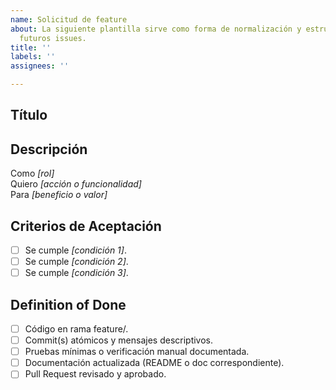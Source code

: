 ```yaml
---
name: Solicitud de feature
about: La siguiente plantilla sirve como forma de normalización y estructuración para
  futuros issues.
title: ''
labels: ''
assignees: ''

---
```


## Título
<!-- Breve y claro (p. ej., “Automatizar generación de documentación de módulos IaC”) -->

## Descripción
Como _[rol]_  
Quiero _[acción o funcionalidad]_  
Para _[beneficio o valor]_

## Criterios de Aceptación
- [ ] Se cumple _[condición 1]_.
- [ ] Se cumple _[condición 2]_.
- [ ] Se cumple _[condición 3]_.

## Definition of Done
- [ ] Código en rama feature/<nombre-historia>.
- [ ] Commit(s) atómicos y mensajes descriptivos.
- [ ] Pruebas mínimas o verificación manual documentada.
- [ ] Documentación actualizada (README o doc correspondiente).
- [ ] Pull Request revisado y aprobado.
